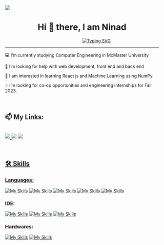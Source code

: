 
###

<img src="https://github.com/ninad4290/ninad4290/assets/112971644/0009c36b-b802-4d65-bff1-6000ad8c4e6b" >

<h1 align ="center">Hi 👋 there, I am Ninad</h1>



<p align = "center"
   
&nbsp;&nbsp;&nbsp;&nbsp;&nbsp;&nbsp;&nbsp;&nbsp;&nbsp;&nbsp;&nbsp;&nbsp;&nbsp;&nbsp;&nbsp;&nbsp;&nbsp;&nbsp;&nbsp;&nbsp;&nbsp;&nbsp;&nbsp; [![Typing SVG](https://readme-typing-svg.demolab.com/?lines=Welcome+to+my+Github+Profile)](https://ninad4290.github.io/)
   
</p>

---
💻 I’m currently studying Computer Engineering in McMaster University
<br>

🤔 I’m looking for help with web development, front end and back end 
<br>

💬 I am interested in learning React js and Machine Learning using NumPy.
<br>

💡 I’m looking for co-op opportunities and engineering internships for Fall 2023. 
<br>
<br>
<br>
  
  <h2>📫 My Links:</h3>

<a href = "https://www.linkedin.com/in/ninad-thakker-268802226/"><img src="https://img.shields.io/badge/LinkedIn-0077B5?style=for-the-badge&logo=linkedin&logoColor=white" />
<a href = "mailto:ninadthakker@gmail.com"><img src= "https://img.shields.io/badge/Email_Me-D14836?style=for-the-badge&logo=gmail&logoColor=white" /></a>
<a href = "https://www.notion.so/Hi-I-m-Ninad-Thakker-64af0221695a476eb6cff50913978f3a"><img src="https://img.shields.io/badge/Personal_Portfolio-000000?style=for-the-badge&logo=notion&logoColor=white" />
------------------------------------------------------------------------------------------------------------------------------------------------------------------------------------------------
<br>
<h2>🛠 Skills</h2>
<h3>Languages:</h3>

[![My Skills](https://skillicons.dev/icons?i=mysql)](https://www.mysql.com/)  [![My Skills](https://skillicons.dev/icons?i=py)](https://www.python.org/)  [![My Skills](https://skillicons.dev/icons?i=css)](https://www.w3.org/Style/CSS/Overview.en.html) [![My Skills](https://skillicons.dev/icons?i=html)](https://html.com/) [![My Skills](https://skillicons.dev/icons?i=js)](https://www.javascript.com/)



<h3>IDE:</h3>

[![My Skills](https://skillicons.dev/icons?i=eclipse)](https://www.eclipse.org/ide/)  [![My Skills](https://skillicons.dev/icons?i=vscode)](https://code.visualstudio.com/) 
[![My Skills](https://skillicons.dev/icons?i=visualstudio)](https://visualstudio.microsoft.com/)



<h3>Hardwares:</h3>

[![My Skills](https://skillicons.dev/icons?i=arduino)](https://www.arduino.cc/)  [![My Skills](https://skillicons.dev/icons?i=raspberrypi)](https://www.raspberrypi.org/) 
<!--
**ninad4290/ninad4290** is a ✨ _special_ ✨ repository because its `README.md` (this file) appears on your GitHub profile.

Here are some ideas to get you started:

- 🔭 I’m currently working on ...
- 🌱 I’m currently learning ...
- 👯 I’m looking to collaborate on ...
- 🤔 I’m looking for help with ...
- 💬 Ask me about ...
- 📫 How to reach me: ...
-
- ⚡ Fun fact: ...
-->
